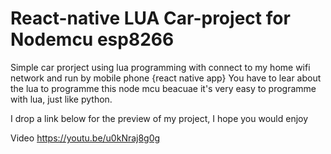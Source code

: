 # React-native  LUA Car-project for Nodemcu esp8266
Simple car prorject using lua programming with connect to my home wifi network and run by mobile phone {react native app}
You have to lear about the lua to programme this node mcu beacuae it's very easy to programme with lua, just like python.

I drop a link below for the preview of my project,
I hope you would enjoy 

Video https://youtu.be/u0kNraj8g0g
